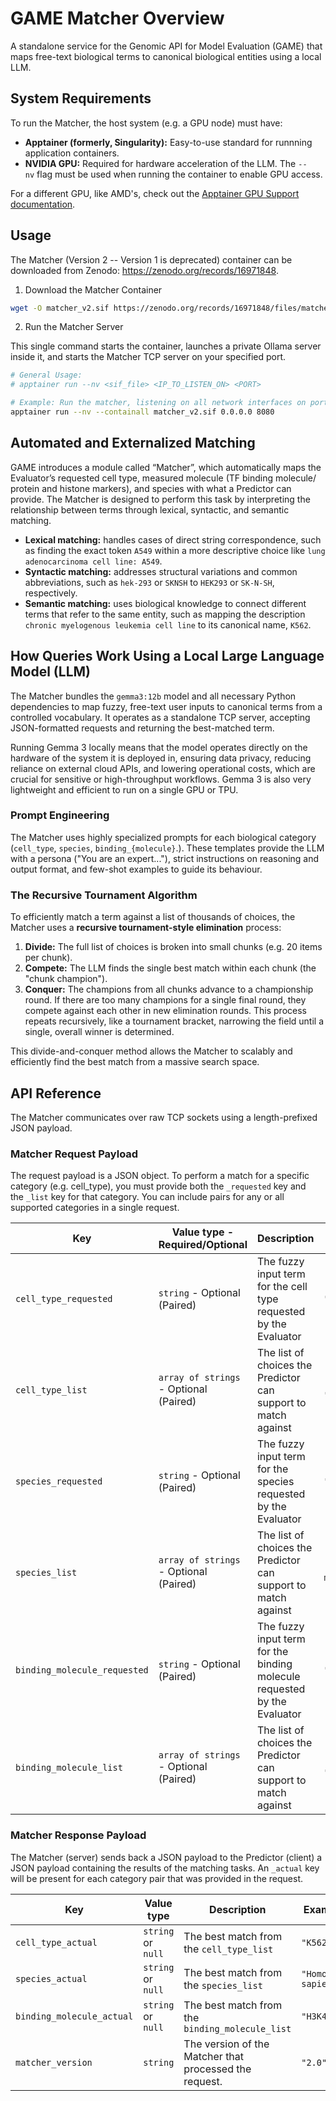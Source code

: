 # GAME Matcher Overview

A standalone service for the Genomic API for Model Evaluation (GAME) that maps free-text biological terms to canonical biological entities using a local LLM.

## System Requirements

To run the Matcher, the host system (e.g. a GPU node) must have:

- **Apptainer (formerly, Singularity):** Easy-to-use standard for runnning application containers.
- **NVIDIA GPU:** Required for hardware acceleration of the LLM. The `--nv` flag must be used when running the container to enable GPU access.

For a different GPU, like AMD's, check out the [Apptainer GPU Support documentation](https://apptainer.org/docs/user/1.0/gpu.html).

## Usage

The Matcher (Version 2 -- Version 1 is deprecated) container can be downloaded from Zenodo: <https://zenodo.org/records/16971848>.

1. Download the Matcher Container

```bash
wget -O matcher_v2.sif https://zenodo.org/records/16971848/files/matcher_v2.sif?download=1
```

2. Run the Matcher Server

This single command starts the container, launches a private Ollama server inside it, and starts the Matcher TCP server on your specified port.

```bash
# General Usage:
# apptainer run --nv <sif_file> <IP_TO_LISTEN_ON> <PORT>

# Example: Run the matcher, listening on all network interfaces on port 8080
apptainer run --nv --containall matcher_v2.sif 0.0.0.0 8080
```

## Automated and Externalized Matching

GAME introduces a module called “Matcher”, which automatically maps the Evaluator’s requested cell type, measured molecule (TF binding molecule/ protein and histone markers), and species with what a Predictor can provide. The Matcher is designed to perform this task by interpreting the relationship between terms through lexical, syntactic, and semantic matching.

- **Lexical matching:** handles cases of direct string correspondence, such as finding the exact token `A549` within a more descriptive choice like `lung adenocarcinoma cell line: A549`.
- **Syntactic matching:** addresses structural variations and common abbreviations, such as `hek-293` or `SKNSH` to `HEK293` or `SK-N-SH`, respectively.
- **Semantic matching:** uses biological knowledge to connect different terms that refer to the same entity, such as mapping the description `chronic myelogenous leukemia cell line` to its canonical name, `K562`.

## How Queries Work Using a Local Large Language Model (LLM)

The Matcher bundles the `gemma3:12b` model and all necessary Python dependencies to map fuzzy, free-text user inputs to canonical terms from a controlled vocabulary. It operates as a standalone TCP server, accepting JSON-formatted requests and returning the best-matched term.

Running Gemma 3 locally means that the model operates directly on the hardware of the system it is deployed in, ensuring data privacy, reducing reliance on external cloud APIs, and lowering operational costs, which are crucial for sensitive or high-throughput workflows. Gemma 3 is also very lightweight and efficient to run on a single GPU or TPU.

### **Prompt Engineering**

The Matcher uses highly specialized prompts for each biological category (`cell_type`, `species`, `binding_{molecule}`.). These templates provide the LLM with a persona ("You are an expert..."), strict instructions on reasoning and output format, and few-shot examples to guide its behaviour.

### **The Recursive Tournament Algorithm**

To efficiently match a term against a list of thousands of choices, the Matcher uses a **recursive tournament-style elimination** process:

1. **Divide:** The full list of choices is broken into small chunks (e.g. 20 items per chunk).
2. **Compete:** The LLM finds the single best match within each chunk (the "chunk champion").
3. **Conquer:** The champions from all chunks advance to a championship round. If there are too many champions for a single final round, they compete against each other in new elimination rounds. This process repeats recursively, like a tournament bracket, narrowing the field until a single, overall winner is determined.

This divide-and-conquer method allows the Matcher to scalably and efficiently find the best match from a massive search space.

## API Reference

The Matcher communicates over raw TCP sockets using a length-prefixed JSON payload.

### **Matcher Request Payload**

The request payload is a JSON object. To perform a match for a specific category (e.g. cell_type), you must provide both the `_requested` key and the `_list` key for that category. You can include pairs for any or all supported categories in a single request.

| Key                 | Value type - Required/Optional                   | Description  | Example   |
|--------------|--------------|-------------------------------|--------------|
| `cell_type_requested`                 | `string` - Optional (Paired)                   | The fuzzy input term for the cell type requested by the Evaluator | `"Leukemia cell line"`   |
| `cell_type_list`                 | `array of strings` - Optional (Paired)                   | The list of choices the Predictor can support to match against | `["K562", "A549", "HepG2"]`   |
| `species_requested`                 | `string` - Optional (Paired)                   | The fuzzy input term for the species requested by the Evaluator | `"h_sap"`   |
| `species_list`                 | `array of strings` - Optional (Paired)                   | The list of choices the Predictor can support to match against | `["Homo sapiens", "Mus musculus"]`   |
| `binding_molecule_requested`                 | `string` - Optional (Paired)                   | The fuzzy input term for the binding molecule requested by the Evaluator | `"H3K4_trimethylation"`   |
| `binding_molecule_list`                 | `array of strings` - Optional (Paired)                   | The list of choices the Predictor can support to match against | `["CTCF", "H3K4me3", "POLR2A"]`   |

### **Matcher Response Payload**

The Matcher (server) sends back a JSON payload to the Predictor (client) a JSON payload containing the results of the matching tasks. An `_actual` key will be present for each category pair that was provided in the request.

| Key                 | Value type                   | Description  | Example   |
|--------------|--------------|-------------------------------|--------------|
| `cell_type_actual`                 | `string` or `null`                   | The best match from the `cell_type_list` | `"K562"`   |
| `species_actual`                 | `string` or `null`                   | The best match from the `species_list` | `"Homo sapiens"`   |
| `binding_molecule_actual`                 | `string` or `null`                   | The best match from the `binding_molecule_list` | `"H3K4me3"`   |
| `matcher_version`                 | `string`                   | The version of the Matcher that processed the request. | `"2.0"`   |
